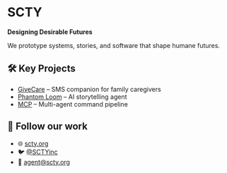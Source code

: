 # SCTY
**Designing Desirable Futures**

We prototype systems, stories, and software that shape humane futures.

## 🛠 Key Projects
- [GiveCare](https://givecareapp.com) – SMS companion for family caregivers  
- [Phantom Loom](https://github.com/SCTY-inc/phantom-loom) – AI storytelling agent
- [MCP](https://github.com/SCTY-inc/scty-mcp) – Multi-agent command pipeline

## 🧠 Follow our work
- 🌐 [scty.org](https://www.scty.org)
- 🐦 [@SCTYinc](https://twitter.com/SCTYinc)
- 📧 agent@scty.org

